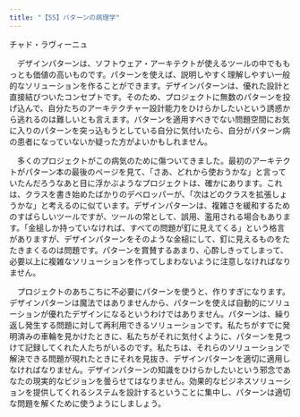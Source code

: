 ```yaml
---
title: "【55】パターンの病理学"
---
```



チャド・ラヴィーニュ


　デザインパターンは、ソフトウェア・アーキテクトが使えるツールの中でももっとも価値の高いものです。パターンを使えば、説明しやすく理解しやすい一般的なソリューションを作ることができます。デザインパターンは、優れた設計と直接結びついたコンセプトです。そのため、プロジェクトに無数のパターンを投げ込んで、自分たちのアーキテクチャー設計能力をひけらかしたいという誘惑から逃れるのは難しいとも言えます。パターンを適用すべきでない問題空間にお気に入りのパターンを突っ込もうとしている自分に気付いたら、自分がパターン病の患者になっていないか疑った方がよいかもしれません。

　多くのプロジェクトがこの病気のために傷ついてきました。最初のアーキテクトがパターン本の最後のページを見て、「さあ、どれから使おうかな」と言っていたんだろうなあと目に浮かぶようなプロジェクトは、確かにあります。これは、クラスを書き始めたばかりのデベロッパーが、「次はどのクラスを拡張しょうかな」と考えるのに似ています。デザインパターンは、複雑さを緩和するためのすばらしいツールですが、ツールの常として、誤用、濫用される場合もあります。「金槌しか持っていなければ、すべての問題が釘に見えてくる」という格言がありますが、デザインパターンをそのような金槌にして、釘に見えるものをたたきまくるのは問題です。パターンを賞賛するあまり、心酔しきってしまって、必要以上に複雑なソリューションを作ってしまわないように注意しなければなりません。

　プロジェクトのあちこちに不必要にパターンを使うと、作りすぎになります。デザインパターンは魔法ではありませんから、パターンを使えば自動的にソリューションが優れたデザインになるというわけではありません。パターンは、繰り返し発生する問題に対して再利用できるソリューションです。私たちがすでに発明済みの車輪を見かけたときに、私たちがそれに気付くように、パターンを見つけて記録してくれた人たちがいるのです。私たちは、それらのソリューションで解決できる問題が現れたときにそれを見抜き、デザインパターンを適切に適用しなければなりません。デザインパターンの知識をひけらかしたいという邪念であなたの現実的なビジョンを曇らせてはなりません。効果的なビジネスソリューションを提供してくれるシステムを設計するということに集中し、パターンは適切な問題を解くために使うようにしましょう。
